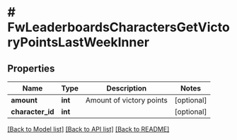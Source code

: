 # # FwLeaderboardsCharactersGetVictoryPointsLastWeekInner

## Properties

Name | Type | Description | Notes
------------ | ------------- | ------------- | -------------
**amount** | **int** | Amount of victory points | [optional]
**character_id** | **int** |  | [optional]

[[Back to Model list]](../../README.md#models) [[Back to API list]](../../README.md#endpoints) [[Back to README]](../../README.md)
